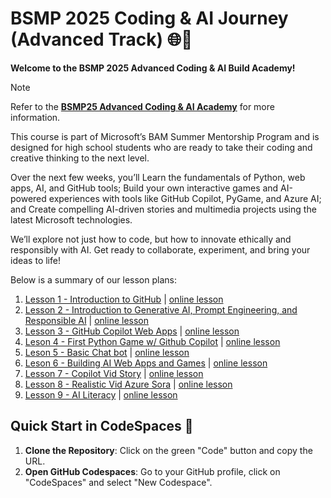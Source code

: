 # BSMP 2025 Coding & AI Journey (Advanced Track) 🌐🚀   <!-- {docsify-ignore-all} -->

**Welcome to the BSMP 2025 Advanced Coding & AI Build Academy!**

> [!NOTE]
> 
> Refer to the [**BSMP25 Advanced Coding & AI Academy**](https://bsmp-coders.github.io/#/2025/adv/lesson_summary) for more information.

This course is part of Microsoft’s BAM Summer Mentorship Program and is designed for high school students who are ready to take their coding and creative thinking to the next level.

Over the next few weeks, you’ll Learn the fundamentals of Python, web apps, AI, and GitHub tools; Build your own interactive games and AI-powered experiences with tools like GitHub Copilot, PyGame, and Azure AI; and Create compelling AI-driven stories and multimedia projects using the latest Microsoft technologies.

We’ll explore not just how to code, but how to innovate ethically and responsibly with AI. Get ready to collaborate, experiment, and bring your ideas to life!

Below is a summary of our lesson plans:

1. [Lesson 1 - Introduction to GitHub](/lesson1/README.md) | [online lesson](https://bsmp-coders.github.io/#/2025/adv/lesson1/lesson1.md)
2. [Lesson 2 - Introduction to Generative AI, Prompt Engineering, and Responsible AI](https://bsmp-coders.github.io/#/2025/adv/lesson2/README.md) | [online lesson](/2025/adv/lesson2/lesson2.md)
3. [Lesson 3 - GitHub Copilot Web Apps](/lesson3/README.md) | [online lesson](https://bsmp-coders.github.io/#/2025/adv/lesson3/lesson3.md)
4. [Leson 4 - ​​First Python Game w/ Github Copilot](/lesson4/README.md) | [online lesson](https://bsmp-coders.github.io/#/2025/adv/lesson4/lesson4.md)
5. [Leson 5 - Basic Chat bot](/lesson5/README.md) | [online lesson](https://bsmp-coders.github.io/#/2025/adv/lesson5/lesson5.md)
6. [Leson 6 - Building AI Web Apps and Games](/lesson6/README.md) | [online lesson](https://bsmp-coders.github.io/#/2025/adv/lesson6/lesson6.md) 
8. [Lesson 7 - Copilot Vid Story](/lesson7/README.md) | [online lesson](https://bsmp-coders.github.io/#/2025/adv/lesson7/lesson7.md) 
9. [Lesson 8 - Realistic Vid Azure Sora](/lesson8/README.md) | [online lesson](https://bsmp-coders.github.io/#/2025/adv/lesson8/lesson8.md)
10. [Lesson 9 - AI Literacy](/lesson9/README.md) | [online lesson](https://bsmp-coders.github.io/#/2025/adv/lesson9/lesson9.md)



## Quick Start in CodeSpaces 🚀

1. **Clone the Repository**: Click on the green "Code" button and copy the URL.
2. **Open GitHub Codespaces**: Go to your GitHub profile, click on "CodeSpaces" and select "New Codespace".


